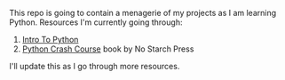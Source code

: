 This repo is going to contain a menagerie of my projects as I am learning Python.
Resources I'm currently going through:
1. [Intro To Python](www.introtopython.org)
2. [Python Crash Course](https://www.nostarch.com/pythoncrashcourse) book by No Starch Press 

I'll update this as I go through more resources.

